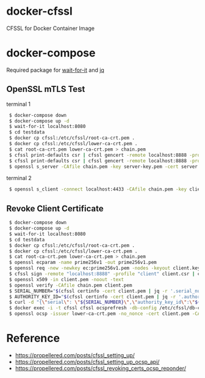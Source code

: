 # docker-cfssl
CFSSL for Docker Container Image

# docker-compose
Required package for [wait-for-it](https://packages.ubuntu.com/focal/wait-for-it) and [jq](https://packages.ubuntu.com/focal/jq)

## OpenSSL mTLS Test

terminal 1

```bash
 $ docker-compose down
 $ docker-compose up -d
 $ wait-for-it localhost:8080
 $ cd testdata
 $ docker cp cfssl:/etc/cfssl/root-ca-crt.pem .
 $ docker cp cfssl:/etc/cfssl/lower-ca-crt.pem .
 $ cat root-ca-crt.pem lower-ca-crt.pem > chain.pem
 $ cfssl print-defaults csr | cfssl gencert -remote localhost:8888 -profile server - | cfssljson -bare server
 $ cfssl print-defaults csr | cfssl gencert -remote localhost:8888 -profile client - | cfssljson -bare client
 $ openssl s_server -CAfile chain.pem -key server-key.pem -cert server.pem -accept 4433 -state
```

terminal 2

```bash
 $ openssl s_client -connect localhost:4433 -CAfile chain.pem -key client-key.pem -cert client.pem -state < /dev/null
```

## Revoke Client Certificate

```bash
 $ docker-compose down
 $ docker-compose up -d
 $ wait-for-it localhost:8080
 $ cd testdata
 $ docker cp cfssl:/etc/cfssl/root-ca-crt.pem .
 $ docker cp cfssl:/etc/cfssl/lower-ca-crt.pem .
 $ cat root-ca-crt.pem lower-ca-crt.pem > chain.pem
 $ openssl ecparam -name prime256v1 -out prime256v1.pem
 $ openssl req -new -newkey ec:prime256v1.pem -nodes -keyout client.key -out client.csr -subj '/CN=client/'
 $ cfssl sign -remote "localhost:8888" -profile "client" client.csr | cfssljson -bare client
 $ openssl x509 -in client.pem -noout -text
 $ openssl verify -CAfile chain.pem client.pem
 $ SERIAL_NUMBER="$(cfssl certinfo -cert client.pem | jq -r '.serial_number')"
 $ AUTHORITY_KEY_ID="$(cfssl certinfo -cert client.pem | jq -r '.authority_key_id' | sed -E 's@:@@g; s@(.*)@\L\1@;')"
 $ curl -d "{\"serial\": \"${SERIAL_NUMBER}\",\"authority_key_id\":\"${AUTHORITY_KEY_ID}\",\"reason\":\"superseded\"}" localhost:8888/api/v1/cfssl/revoke
 $ docker exec -i -t cfssl cfssl ocsprefresh -db-config /etc/cfssl/db-config.json -responder /etc/cfssl/ocsp-serve-crt.pem -responder-key /etc/cfssl/ocsp-serve-key.pem -ca /etc/cfssl/lower-ca-crt.pem
 $ openssl ocsp -issuer lower-ca-crt.pem -no_nonce -cert client.pem -CAfile chain.pem -url http://127.0.0.1:8889
```

# Reference
- https://propellered.com/posts/cfssl_setting_up/
- https://propellered.com/posts/cfssl_setting_up_ocsp_api/
- https://propellered.com/posts/cfssl_revoking_certs_ocsp_reponder/
